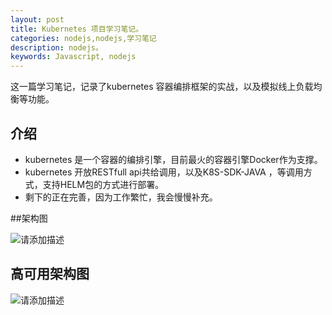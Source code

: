 ```yaml
---
layout: post
title: Kubernetes 项目学习笔记。
categories: nodejs,nodejs,学习笔记
description: nodejs。
keywords: Javascript, nodejs
---
```


这一篇学习笔记，记录了kubernetes 容器编排框架的实战，以及模拟线上负载均衡等功能。



## 介绍

* kubernetes 是一个容器的编排引擎，目前最火的容器引擎Docker作为支撑。
* kubernetes 开放RESTfull api共给调用，以及K8S-SDK-JAVA ，等调用方式，支持HELM包的方式进行部署。
* 剩下的正在完善，因为工作繁忙，我会慢慢补充。

##架构图

![请添加描述](http://112firshme11224.test.upcdn.net/kubernetes1.6.jpg)


## 高可用架构图

![请添加描述](http://112firshme11224.test.upcdn.net/gaokeyong.png)




 